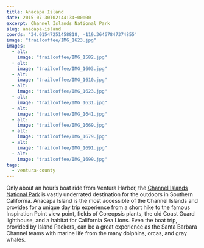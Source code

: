 ```yaml
---
title: Anacapa Island
date: 2015-07-30T02:44:34+00:00
excerpt: Channel Islands National Park
slug: anacapa-island
coords: '34.01547251458818, -119.36467847374855'
image: "trailcoffee/IMG_1623.jpg"
images:
  - alt: 
    image: "trailcoffee/IMG_1582.jpg"
  - alt: 
    image: "trailcoffee/IMG_1603.jpg"
  - alt: 
    image: "trailcoffee/IMG_1610.jpg"
  - alt: 
    image: "trailcoffee/IMG_1623.jpg"
  - alt: 
    image: "trailcoffee/IMG_1631.jpg"
  - alt: 
    image: "trailcoffee/IMG_1641.jpg"
  - alt: 
    image: "trailcoffee/IMG_1669.jpg"
  - alt: 
    image: "trailcoffee/IMG_1679.jpg"
  - alt: 
    image: "trailcoffee/IMG_1691.jpg"
  - alt: 
    image: "trailcoffee/IMG_1699.jpg"
tags:
  - ventura-county
---
```

Only about an hour’s boat ride from Ventura Harbor, the <a href="http://www.nps.gov/chis/">Channel Islands National Park</a> is vastly underrated destination for the outdoors in Southern California. Anacapa Island is the most accessible of the Channel Islands and provides for a unique day trip experience from a short hike to the famous Inspiration Point view point, fields of Coreopsis plants, the old Coast Guard lighthouse, and a habitat for California Sea Lions. Even the boat trip, provided by Island Packers, can be a great experience as the Santa Barbara Channel teams with marine life from the many dolphins, orcas, and gray whales.

